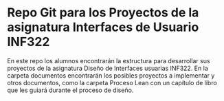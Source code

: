 # Repo Git para los Proyectos de la asignatura Interfaces de Usuario INF322

En este repo los alumnos encontrarán la estructura para desarrollar sus proyectos de la asignatura Diseño de Interfaces usuarias INF322. En la carpeta documentos encontrarán los posibles proyectos a implementar  y otros documentos, como la carpeta Proceso Lean con un capítulo de libro que les guiará durante el proceso de diseño.